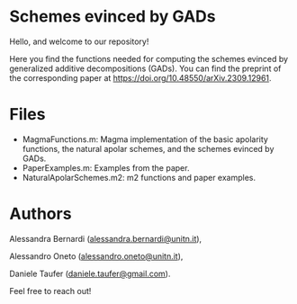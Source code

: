 # Schemes evinced by GADs
Hello, and welcome to our repository!

Here you find the functions needed for computing the schemes evinced by generalized additive decompositions (GADs).
You can find the preprint of the corresponding paper at https://doi.org/10.48550/arXiv.2309.12961.

# Files
- MagmaFunctions.m: Magma implementation of the basic apolarity functions, the natural apolar schemes, and the schemes evinced by GADs.
- PaperExamples.m: Examples from the paper.
- NaturalApolarSchemes.m2: m2 functions and paper examples.

# Authors
Alessandra Bernardi (alessandra.bernardi@unitn.it),

Alessandro Oneto (alessandro.oneto@unitn.it),

Daniele Taufer (daniele.taufer@gmail.com).

Feel free to reach out!
